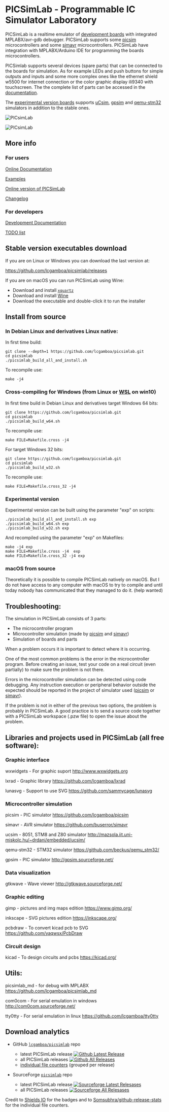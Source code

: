 
# PICSimLab - Programmable IC Simulator Laboratory

PICSimLab is a realtime emulator of [development boards](https://lcgamboa.github.io/picsimlab_docs/Boards.html) with integrated 
MPLABX/avr-gdb debugger. 
PICSimLab supports some [picsim](https://github.com/lcgamboa/picsim) microcontrollers and 
some [simavr](https://github.com/buserror/simavr) microcontrollers. 
PICSimLab have integration with MPLABX/Arduino IDE for programming the boards microcontrollers.

PICSimlab supports several devices (spare parts) that can be connected to the boards for simulation. 
As for example LEDs and push buttons for simple outputs and inputs and some more complex ones like the ethernet 
shield w5500 for internet connection or the color graphic display ili9340 with touchscreen. 
The the complete list of parts can be accessed in the [documentation](https://lcgamboa.github.io/picsimlab_docs/Spare_Parts.html). 

The [experimental version boards](https://lcgamboa.github.io/picsimlab_docs/Experimental_Boards.html) supports 
[uCsim](http://mazsola.iit.uni-miskolc.hu/~drdani/embedded/ucsim/), 
[gpsim](http://gpsim.sourceforge.net/) and [qemu-stm32](http://beckus.github.io/qemu_stm32/) simulators
in addition to the stable ones.


![PICsimLab](https://raw.githubusercontent.com/lcgamboa/picsimlab_docs/main/screenshot.png "PICsimLab")

![PICsimLab](https://raw.githubusercontent.com/lcgamboa/picsimlab_docs/main/picsimlab4.png "PICsimLab")

## More info

### For users

[Online Documentation](https://lcgamboa.github.io/picsimlab_docs/)

[Examples](https://lcgamboa.github.io/picsimlab_examples/examples/examples_index.html)

[Online version of PICSimLab](https://lcgamboa.github.io/)

[Changelog](./CHANGELOG.md)

### For developers

[Development Documentation](https://lcgamboa.github.io/picsimlab_docs/devel/html/)

[TODO list](./TODO.md)

## Stable version executables download 

If you are on Linux or Windows you can download the last version at:

https://github.com/lcgamboa/picsimlab/releases

If you are on macOS you can run PICSimLab using Wine:

- Download and install [`xquartz`](https://www.xquartz.org)
- Download and install [Wine](https://dl.winehq.org/wine-builds/macosx/download.html)
- Download the executable and double-click it to run the installer

## Install from source

### In Debian Linux and derivatives Linux native:

In first time build:
```
git clone --depth=1 https://github.com/lcgamboa/picsimlab.git
cd picsimlab
./picsimlab_build_all_and_install.sh
```

To recompile use:
```
make -j4
```

### Cross-compiling for Windows (from Linux or [WSL](https://docs.microsoft.com/windows/wsl/install-win10) on win10)

In first time build in Debian Linux and derivatives target Windows 64 bits:

```
git clone https://github.com/lcgamboa/picsimlab.git
cd picsimlab
./picsimlab_build_w64.sh
```
To recompile use:
```
make FILE=Makefile.cross -j4 
```

For target Windows 32 bits:

```
git clone https://github.com/lcgamboa/picsimlab.git
cd picsimlab
./picsimlab_build_w32.sh
```
To recompile use:
```
make FILE=Makefile.cross_32 -j4 
```

### Experimental version

Experimental version can be built using the parameter "exp" on scripts:
```
./picsimlab_build_all_and_install.sh exp
./picsimlab_build_w64.sh exp
./picsimlab_build_w32.sh exp
```
And recompiled using the parameter "exp" on Makefiles:
```
make -j4 exp
make FILE=Makefile.cross -j4  exp
make FILE=Makefile.cross_32 -j4 exp
```

### macOS from source

Theoretically it is possible to compile PICSimLab natively on macOS. But I do not have access to any computer
 with macOS to try to compile and until today nobody has communicated that they managed to do it. (help wanted) 


## Troubleshooting:
The simulation in PICSimLab consists of 3 parts:

- The microcontroller program
- Microcontroller simulation (made by [picsim](https://github.com/lcgamboa/picsim) and [simavr](https://github.com/buserror/simavr))
- Simulation of boards and parts

When a problem occurs it is important to detect where it is occurring.

One of the most common problems is the error in the microcontroller program. Before creating an issue, test your code on a real circuit (even partially) to make sure the problem is not there.

Errors in the microcontroller simulation can be detected using code debugging. Any instruction execution or peripheral behavior outside the expected should be reported in the project of simulator used ([picsim](https://github.com/lcgamboa/picsim) or [simavr](https://github.com/buserror/simavr)).

If the problem is not in either of the previous two options, the problem is probably in PICSimLab. A good practice is to send a source code together with a PICSimLab workspace (.pzw file) to open the issue about the problem.


## Libraries and projects used in PICSimLab (all free software):

### Graphic interface

wxwidgets 	- For graphic suport		   http://www.wxwidgets.org

lxrad           - Graphic library                  https://github.com/lcgamboa/lxrad 

lunasvg         - Support to use SVG               https://github.com/sammycage/lunasvg

### Microcontroller simulation

picsim          - PIC simulator                    https://github.com/lcgamboa/picsim 

simavr          - AVR simulator                    https://github.com/buserror/simavr

ucsim           - 8051, STM8 and Z80 simulator     http://mazsola.iit.uni-miskolc.hu/~drdani/embedded/ucsim/

qemu-stm32      - STM32 simulator                  https://github.com/beckus/qemu_stm32/

gpsim           - PIC simulator                    http://gpsim.sourceforge.net/

### Data visualization

gtkwave         - Wave viewer                      http://gtkwave.sourceforge.net/

### Graphic editing

gimp		- pictures and img maps edition    https://www.gimp.org/

inkscape	- SVG pictures edition		   https://inkscape.org/

pcbdraw		- To convert kicad pcb to SVG      https://github.com/yaqwsx/PcbDraw

### Circuit design

kicad		- To design circuits and pcbs      https://kicad.org/

## Utils:

picsimlab_md    - for debug with MPLABX      https://github.com/lcgamboa/picsimlab_md

com0com		- For serial emulation in windows  http://com0com.sourceforge.net/ 

tty0tty 	- For serial emulation in linux    https://github.com/lcgamboa/tty0tty 

## Download analytics

- GitHub [`lcgamboa/picsimlab`](https://github.com/lcgamboa/picsimlab/) repo
  - latest PICSimLab release
[![Github Latest Release](https://img.shields.io/github/downloads/lcgamboa/picsimlab/latest/total.svg)](https://github.com/lcgamboa/picsimlab/releases/)
  - all PICSimLab releases [![Github All Releases](https://img.shields.io/github/downloads/lcgamboa/picsimlab/total.svg)](https://github.com/lcgamboa/picsimlab/releases/)
  - [individual file counters](https://somsubhra.github.io/github-release-stats/?username=lcgamboa&repository=picsimlab) (grouped per release)

- SourceForge [`picsimlab`](https://sourceforge.net/projects/picsim/) repo
  - latest PICSimLab release [![Sourceforge Latest Relesases](https://img.shields.io/sourceforge/dt/picsim/v0.8.6)](https://sourceforge.net/projects/picsim/files/v0.8.6/)
  - all PICSimLab releases [![Sourceforge All Relesases](https://img.shields.io/sourceforge/dt/picsim)](https://sourceforge.net/projects/picsim/files/)

Credit to [Shields IO](https://shields.io) for the badges and to
[Somsubhra/github-release-stats](https://github.com/Somsubhra/github-release-stats)
for the individual file counters.

